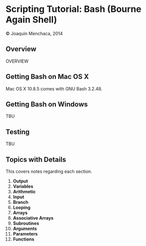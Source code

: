 # Scripting Tutorial: Bash (Bourne Again Shell)

© Joaquin Menchaca, 2014

## Overview

OVERVIEW

## Getting Bash on Mac OS X

Mac OS X 10.8.5 comes with GNU Bash 3.2.48.

## Getting Bash on Windows

TBU

## Testing

TBU

## Topics with Details 

This covers notes regarding each section.

1. **Output**
2. **Variables**
3. **Arithmetic**
4. **Input**
5. **Branch**
6. **Looping**
7. **Arrays**
8. **Associative Arrays**
9. **Subroutines** 
10. **Arguments**
11. **Parameters**
12. **Functions**